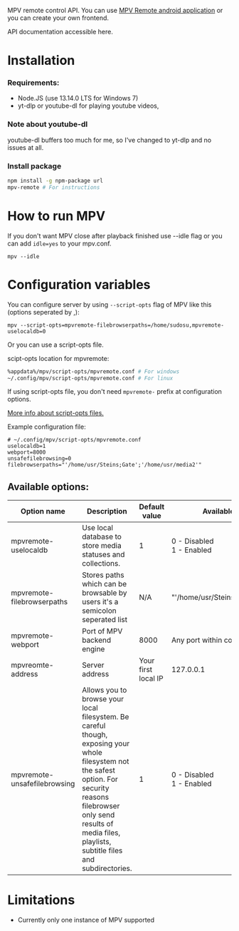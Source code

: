 MPV remote control API. You can use [MPV Remote android application](https://github.com/husudosu/mpv-remote-app/blob/master/android/app/release/app-release.apk) or you can create your own frontend.

API documentation accessible here.

# Installation

### Requirements:

- Node.JS (use 13.14.0 LTS for Windows 7)
- yt-dlp or youtube-dl for playing youtube videos,

### Note about youtube-dl

youtube-dl buffers too much for me, so I've changed to yt-dlp and no issues at all.

### Install package

```bash
npm install -g npm-package url
mpv-remote # For instructions
```

# How to run MPV

If you don't want MPV close after playback finished use --idle flag or you can add `idle=yes` to your mpv.conf.

```
mpv --idle
```

# Configuration variables

You can configure server by using `--script-opts` flag of MPV like this (options seperated by ,):

```
mpv --script-opts=mpvremote-filebrowserpaths=/home/sudosu,mpvremote-uselocaldb=0
```

Or you can use a script-opts file.

scipt-opts location for mpvremote:

```bash
%appdata%/mpv/script-opts/mpvremote.conf # For windows
~/.config/mpv/script-opts/mpvremote.conf # For linux
```

If using script-opts file, you don't need `mpvremote-` prefix at configuration options.

[More info about script-opts files.](https://mpv.io/manual/master/#configuration)

Example configuration file:

```
# ~/.config/mpv/script-opts/mpvremote.conf
uselocaldb=1
webport=8000
unsafefilebrowsing=0
filebrowserpaths="'/home/usr/Steins;Gate';'/home/usr/media2'"
```

## Available options:

| Option name                  | Description                                                                                                                                                                                                                           | Default value       | Available options/example                    |
| ---------------------------- | ------------------------------------------------------------------------------------------------------------------------------------------------------------------------------------------------------------------------------------- | ------------------- | -------------------------------------------- |
| mpvremote-uselocaldb         | Use local database to store media statuses and collections.                                                                                                                                                                           | 1                   | 0 - Disabled <br /> 1 - Enabled              |
| mpvremote-filebrowserpaths   | Stores paths which can be browsable by users it's a semicolon seperated list                                                                                                                                                          | N/A                 | "'/home/usr/Steins;Gate';'/home/usr/media2'" |
| mpvremote-webport            | Port of MPV backend engine                                                                                                                                                                                                            | 8000                | Any port within correct range                |
| mpvreomte-address            | Server address                                                                                                                                                                                                                        | Your first local IP | 127.0.0.1                                    |
| mpvremote-unsafefilebrowsing | Allows you to browse your local filesystem. Be careful though, exposing your whole filesystem not the safest option. For security reasons filebrowser only send results of media files, playlists, subtitle files and subdirectories. | 1                   | 0 - Disabled<br/> 1 - Enabled                |

# Limitations

- Currently only one instance of MPV supported
